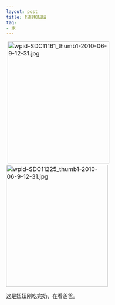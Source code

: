 ```yaml
---
layout: post
title: 妈妈和妞妞
tag:
- 家
---
```

 <span style="color: rgb(0,0,0);"></span><span style="font-size: 12pt;"><a href="http://localhost/blog/wp-content/uploads/2010/06/SDC111611.jpg"><img src="http://localhost/blog/wp-content/uploads/2010/06/wpid-SDC11161_thumb1-2010-06-9-12-31.jpg" alt="wpid-SDC11161_thumb1-2010-06-9-12-31.jpg" width="277" height="331" /></a></span>  <span style="color: rgb(0,0,0);"></span><span style="font-size: 12pt;"><a href="http://localhost/blog/wp-content/uploads/2010/06/SDC112251.jpg"><img src="http://localhost/blog/wp-content/uploads/2010/06/wpid-SDC11225_thumb1-2010-06-9-12-31.jpg" alt="wpid-SDC11225_thumb1-2010-06-9-12-31.jpg" width="277" height="331" /></a></span>

这是妞妞刚吃完奶，在看爸爸。


